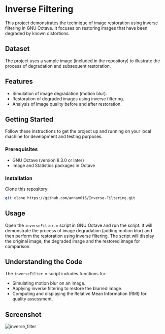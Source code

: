 # Inverse Filtering

This project demonstrates the technique of image restoration using inverse filtering in GNU Octave. It focuses on restoring images that have been degraded by known distortions.

## Dataset

The project uses a sample image (included in the repository) to illustrate the process of degradation and subsequent restoration.

## Features

- Simulation of image degradation (motion blur).
- Restoration of degraded images using inverse filtering.
- Analysis of image quality before and after restoration.

## Getting Started

Follow these instructions to get the project up and running on your local machine for development and testing purposes.

### Prerequisites

- GNU Octave (version 8.3.0 or later)
- Image and Statistics packages in Octave

### Installation

Clone this repository:
```bash
git clone https://github.com/annam015/Inverse-Filtering.git
```

## Usage

Open the `inverseFilter.m` script in GNU Octave and run the script. It will demonstrate the process of image degradation (adding motion blur) and then perform the restoration using inverse filtering.
The script will display the original image, the degraded image and the restored image for comparison.

## Understanding the Code

The `inverseFilter.m` script includes functions for:
- Simulating motion blur on an image.
- Applying inverse filtering to restore the blurred image.
- Computing and displaying the Relative Mean Information (RMI) for quality assessment.

## Screenshot

![inverse_filter](https://github.com/annam015/Inverse-Filtering/assets/92727258/496fb760-8eef-493f-9099-b73c599e817b)
